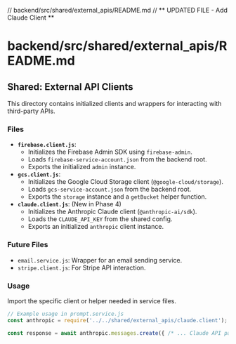 // backend/src/shared/external_apis/README.md
// ** UPDATED FILE - Add Claude Client **
# backend/src/shared/external_apis/README.md

## Shared: External API Clients

This directory contains initialized clients and wrappers for interacting with third-party APIs.

### Files

*   **`firebase.client.js`**:
    *   Initializes the Firebase Admin SDK using `firebase-admin`.
    *   Loads `firebase-service-account.json` from the backend root.
    *   Exports the initialized `admin` instance.
*   **`gcs.client.js`**:
    *   Initializes the Google Cloud Storage client (`@google-cloud/storage`).
    *   Loads `gcs-service-account.json` from the backend root.
    *   Exports the `storage` instance and a `getBucket` helper function.
*   **`claude.client.js`**: (New in Phase 4)
    *   Initializes the Anthropic Claude client (`@anthropic-ai/sdk`).
    *   Loads the `CLAUDE_API_KEY` from the shared config.
    *   Exports an initialized `anthropic` client instance.

### Future Files

*   `email.service.js`: Wrapper for an email sending service.
*   `stripe.client.js`: For Stripe API interaction.

### Usage

Import the specific client or helper needed in service files.

```javascript
// Example usage in prompt.service.js
const anthropic = require('../../shared/external_apis/claude.client');

const response = await anthropic.messages.create({ /* ... Claude API params ... */ });

```